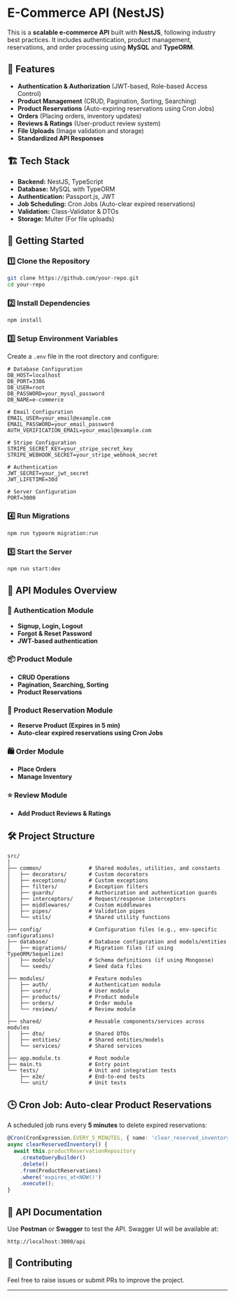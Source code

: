 # E-Commerce API (NestJS)

This is a **scalable e-commerce API** built with **NestJS**, following industry best practices. It includes authentication, product management, reservations, and order processing using **MySQL** and **TypeORM**.

## 📌 Features

- **Authentication & Authorization** (JWT-based, Role-based Access Control)
- **Product Management** (CRUD, Pagination, Sorting, Searching)
- **Product Reservations** (Auto-expiring reservations using Cron Jobs)
- **Orders** (Placing orders, inventory updates)
- **Reviews & Ratings** (User-product review system)
- **File Uploads** (Image validation and storage)
- **Standardized API Responses**

## 🏗️ Tech Stack

- **Backend:** NestJS, TypeScript
- **Database:** MySQL with TypeORM
- **Authentication:** Passport.js, JWT
- **Job Scheduling:** Cron Jobs (Auto-clear expired reservations)
- **Validation:** Class-Validator & DTOs
- **Storage:** Multer (For file uploads)

## 🚀 Getting Started

### 1️⃣ Clone the Repository

```bash
git clone https://github.com/your-repo.git
cd your-repo
```

### 2️⃣ Install Dependencies

```bash
npm install
```

### 3️⃣ Setup Environment Variables

Create a `.env` file in the root directory and configure:

```env
# Database Configuration
DB_HOST=localhost
DB_PORT=3306
DB_USER=root
DB_PASSWORD=your_mysql_password
DB_NAME=e-commerce

# Email Configuration
EMAIL_USER=your_email@example.com
EMAIL_PASSWORD=your_email_password
AUTH_VERIFICATION_EMAIL=your_email@example.com

# Stripe Configuration
STRIPE_SECRET_KEY=your_stripe_secret_key
STRIPE_WEBHOOK_SECRET=your_stripe_webhook_secret

# Authentication
JWT_SECRET=your_jwt_secret
JWT_LIFETIME=30d

# Server Configuration
PORT=3000
```

### 4️⃣ Run Migrations

```bash
npm run typeorm migration:run
```

### 5️⃣ Start the Server

```bash
npm run start:dev
```

## 📌 API Modules Overview

### 🔑 Authentication Module

- **Signup, Login, Logout**
- **Forgot & Reset Password**
- **JWT-based authentication**

### 📦 Product Module

- **CRUD Operations**
- **Pagination, Searching, Sorting**
- **Product Reservations**

### 📌 Product Reservation Module

- **Reserve Product (Expires in 5 min)**
- **Auto-clear expired reservations using Cron Jobs**

### 🛍️ Order Module

- **Place Orders**
- **Manage Inventory**

### ⭐ Review Module

- **Add Product Reviews & Ratings**

## 🛠️ Project Structure

```
src/
│
├── common/               # Shared modules, utilities, and constants
│   ├── decorators/       # Custom decorators
│   ├── exceptions/       # Custom exceptions
│   ├── filters/          # Exception filters
│   ├── guards/           # Authorization and authentication guards
│   ├── interceptors/     # Request/response interceptors
│   ├── middlewares/      # Custom middlewares
│   ├── pipes/            # Validation pipes
│   └── utils/            # Shared utility functions
│
├── config/               # Configuration files (e.g., env-specific configurations)
├── database/             # Database configuration and models/entities
│   ├── migrations/       # Migration files (if using TypeORM/Sequelize)
│   ├── models/           # Schema definitions (if using Mongoose)
│   └── seeds/            # Seed data files
│
├── modules/              # Feature modules
│   ├── auth/             # Authentication module
│   ├── users/            # User module
│   ├── products/         # Product module
│   ├── orders/           # Order module
│   └── reviews/          # Review module
│
├── shared/               # Reusable components/services across modules
│   ├── dto/              # Shared DTOs
│   ├── entities/         # Shared entities/models
│   └── services/         # Shared services
│
├── app.module.ts         # Root module
├── main.ts               # Entry point
└── tests/                # Unit and integration tests
    ├── e2e/              # End-to-end tests
    └── unit/             # Unit tests

```

## 🕒 Cron Job: Auto-clear Product Reservations

A scheduled job runs every **5 minutes** to delete expired reservations:

```typescript
@Cron(CronExpression.EVERY_5_MINUTES, { name: 'clear_reserved_inventory' })
async clearReservedInventory() {
  await this.productReservationRepository
    .createQueryBuilder()
    .delete()
    .from(ProductReservations)
    .where('expires_at<NOW()')
    .execute();
}
```

## 🔗 API Documentation

Use **Postman** or **Swagger** to test the API.
Swagger UI will be available at:

```
http://localhost:3000/api
```

## 🤝 Contributing

Feel free to raise issues or submit PRs to improve the project.

---
